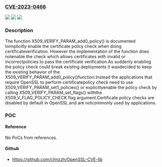 ### [CVE-2023-0466](https://cve.mitre.org/cgi-bin/cvename.cgi?name=CVE-2023-0466)
![](https://img.shields.io/static/v1?label=Product&message=OpenSSL&color=blue)
![](https://img.shields.io/static/v1?label=Version&message=3.1.0%3C%203.1.1%20&color=brighgreen)
![](https://img.shields.io/static/v1?label=Vulnerability&message=improper%20certificate%20validation&color=brighgreen)

### Description

The function X509_VERIFY_PARAM_add0_policy() is documented toimplicitly enable the certificate policy check when doing certificateverification. However the implementation of the function does notenable the check which allows certificates with invalid or incorrectpolicies to pass the certificate verification.As suddenly enabling the policy check could break existing deployments it wasdecided to keep the existing behavior of the X509_VERIFY_PARAM_add0_policy()function.Instead the applications that require OpenSSL to perform certificatepolicy check need to use X509_VERIFY_PARAM_set1_policies() or explicitlyenable the policy check by calling X509_VERIFY_PARAM_set_flags() withthe X509_V_FLAG_POLICY_CHECK flag argument.Certificate policy checks are disabled by default in OpenSSL and are notcommonly used by applications.

### POC

#### Reference
No PoCs from references.

#### Github
- https://github.com/chnzzh/OpenSSL-CVE-lib

